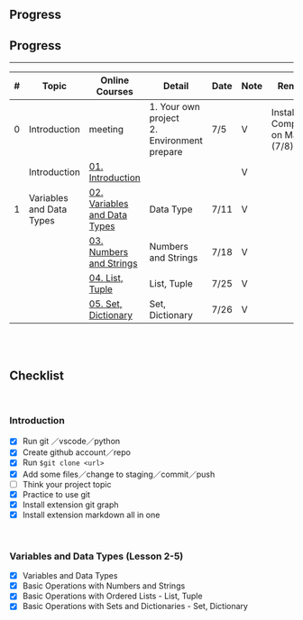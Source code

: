 ## Progress

## Progress

---

| # | Topic                    | Online Courses                                                                                              | Detail               | Date | Note | Remark                                   |
|---|--------------------------|-------------------------------------------------------------------------------------------------------------|----------------------|------|------|-----------------------------------------|
| 0 | Introduction             | meeting                                                                                                     | 1. Your own project<br>2. Environment prepare | 7/5  | V    | Installation Complete on Mac (7/8)      |
|   | Introduction             | [01. Introduction ](https://www.youtube.com/watch?v=wqRlKVRUV_k&list=PL-g0fdC5RMboYEyt6QS2iLb_1m7QcgfHk&index=2) |                      |      | V    |                                         |
| 1 | Variables and Data Types | [02. Variables and Data Types](https://www.youtube.com/watch?v=FMruNSjHOzQ&list=PL-g0fdC5RMboYEyt6QS2iLb_1m7QcgfHk&index=2) | Data Type            | 7/11 | V    |                                         |
|   |                          | [03. Numbers and Strings](https://www.youtube.com/watch?v=bLRa4TZ99aY&list=PL-g0fdC5RMboYEyt6QS2iLb_1m7QcgfHk&index=3) | Numbers and Strings  | 7/18 | V    |                                         |
|   |                          | [04. List, Tuple](https://www.youtube.com/watch?v=JLU5oc4_VtA&list=PL-g0fdC5RMboYEyt6QS2iLb_1m7QcgfHk&index=4) | List, Tuple          | 7/25 | V    |                                         |
|   |                          | [05. Set, Dictionary](https://www.youtube.com/watch?v=L3-KuGYhw78&list=PL-g0fdC5RMboYEyt6QS2iLb_1m7QcgfHk&index=5) | Set, Dictionary      | 7/26 | V    |                                         |


<br>
<br>

## **Checklist**



<br>

### **Introduction**


- [x]  Run git ／vscode／python
- [x]  Create github account／repo
- [x]  Run `$git clone <url>`
- [x]  Add some files／change to staging／commit／push
- [ ]  Think your project topic
- [x]  Practice to use git
- [x]  Install extension git graph
- [x]  Install extension markdown all in one

<br>

### Variables and Data Types (Lesson 2-5)


- [x]  Variables and Data Types
- [x]  Basic Operations with Numbers and Strings
- [x]  Basic Operations with Ordered Lists - List, Tuple
- [x]  Basic Operations with Sets and Dictionaries - Set, Dictionary
